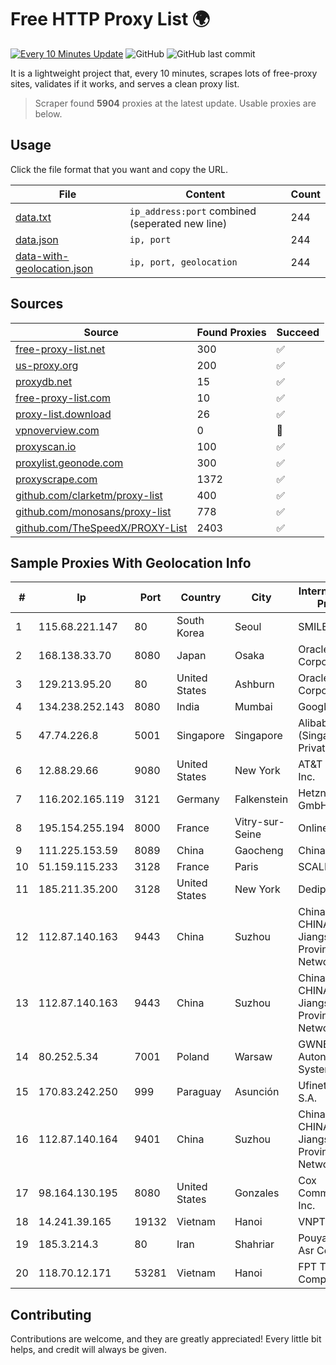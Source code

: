 
# Free HTTP Proxy List 🌍

[![Every 10 Minutes Update](https://github.com/mertguvencli/http-proxy-list/actions/workflows/main.yml/badge.svg?branch=main)](https://github.com/mertguvencli/http-proxy-list/actions/workflows/main.yml)
![GitHub](https://img.shields.io/github/license/mertguvencli/http-proxy-list)
![GitHub last commit](https://img.shields.io/github/last-commit/mertguvencli/http-proxy-list)

It is a lightweight project that, every 10 minutes, scrapes lots of free-proxy sites, validates if it works, and serves a clean proxy list.


> Scraper found **5904** proxies at the latest update. Usable proxies are below.

## Usage

Click the file format that you want and copy the URL.


|File|Content|Count|
|----|-------|-----|
|[data.txt](https://raw.githubusercontent.com/mertguvencli/http-proxy-list/main/proxy-list/data.txt)|`ip_address:port` combined (seperated new line)|244|
|[data.json](https://raw.githubusercontent.com/mertguvencli/http-proxy-list/main/proxy-list/data.json)|`ip, port`|244|
|[data-with-geolocation.json](https://raw.githubusercontent.com/mertguvencli/http-proxy-list/main/proxy-list/data-with-geolocation.json)|`ip, port, geolocation`|244|

## Sources

|Source|Found Proxies|Succeed|
|------|-------------|-------|
|[free-proxy-list.net](https://free-proxy-list.net)|300|✅|
|[us-proxy.org](https://www.us-proxy.org)|200|✅|
|[proxydb.net](http://proxydb.net)|15|✅|
|[free-proxy-list.com](https://free-proxy-list.com/?page=&port=&type%5B%5D=http&type%5B%5D=https&up_time=0&search=Search)|10|✅|
|[proxy-list.download](https://www.proxy-list.download/HTTP)|26|✅|
|[vpnoverview.com](https://vpnoverview.com/privacy/anonymous-browsing/free-proxy-servers)|0|🚫|
|[proxyscan.io](https://www.proxyscan.io)|100|✅|
|[proxylist.geonode.com](https://proxylist.geonode.com/api/proxy-list?limit=300&page=1&sort_by=lastChecked&sort_type=desc&protocols=http,https)|300|✅|
|[proxyscrape.com](https://api.proxyscrape.com/v2/?request=displayproxies&protocol=http&timeout=10000&country=all&ssl=all&anonymity=all)|1372|✅|
|[github.com/clarketm/proxy-list](https://raw.githubusercontent.com/clarketm/proxy-list/master/proxy-list-raw.txt)|400|✅|
|[github.com/monosans/proxy-list](https://raw.githubusercontent.com/monosans/proxy-list/main/proxies/http.txt)|778|✅|
|[github.com/TheSpeedX/PROXY-List](https://raw.githubusercontent.com/TheSpeedX/PROXY-List/master/http.txt)|2403|✅|


## Sample Proxies With Geolocation Info

|#|Ip|Port|Country|City|Internet Service Provider|
|-|--|----|-------|----|-------------------------|
|1|115.68.221.147|80|South Korea|Seoul|SMILESERV|
|2|168.138.33.70|8080|Japan|Osaka|Oracle Corporation|
|3|129.213.95.20|80|United States|Ashburn|Oracle Corporation|
|4|134.238.252.143|8080|India|Mumbai|Google LLC|
|5|47.74.226.8|5001|Singapore|Singapore|Alibaba Cloud (Singapore) Private Limited|
|6|12.88.29.66|9080|United States|New York|AT&T Services, Inc.|
|7|116.202.165.119|3121|Germany|Falkenstein|Hetzner Online GmbH|
|8|195.154.255.194|8000|France|Vitry-sur-Seine|Online S.A.S.|
|9|111.225.153.59|8089|China|Gaocheng|Chinanet|
|10|51.159.115.233|3128|France|Paris|SCALEWAY|
|11|185.211.35.200|3128|United States|New York|Dedipath|
|12|112.87.140.163|9443|China|Suzhou|China Unicom CHINA169 Jiangsu Province Network|
|13|112.87.140.163|9443|China|Suzhou|China Unicom CHINA169 Jiangsu Province Network|
|14|80.252.5.34|7001|Poland|Warsaw|GWNET Autonomus System|
|15|170.83.242.250|999|Paraguay|Asunción|Ufinet Panama S.A.|
|16|112.87.140.164|9401|China|Suzhou|China Unicom CHINA169 Jiangsu Province Network|
|17|98.164.130.195|8080|United States|Gonzales|Cox Communications Inc.|
|18|14.241.39.165|19132|Vietnam|Hanoi|VNPT|
|19|185.3.214.3|80|Iran|Shahriar|Pouya shabakeh Asr Co. (LTD.)|
|20|118.70.12.171|53281|Vietnam|Hanoi|FPT Telecom Company|



## Contributing

Contributions are welcome, and they are greatly appreciated! Every
little bit helps, and credit will always be given.

